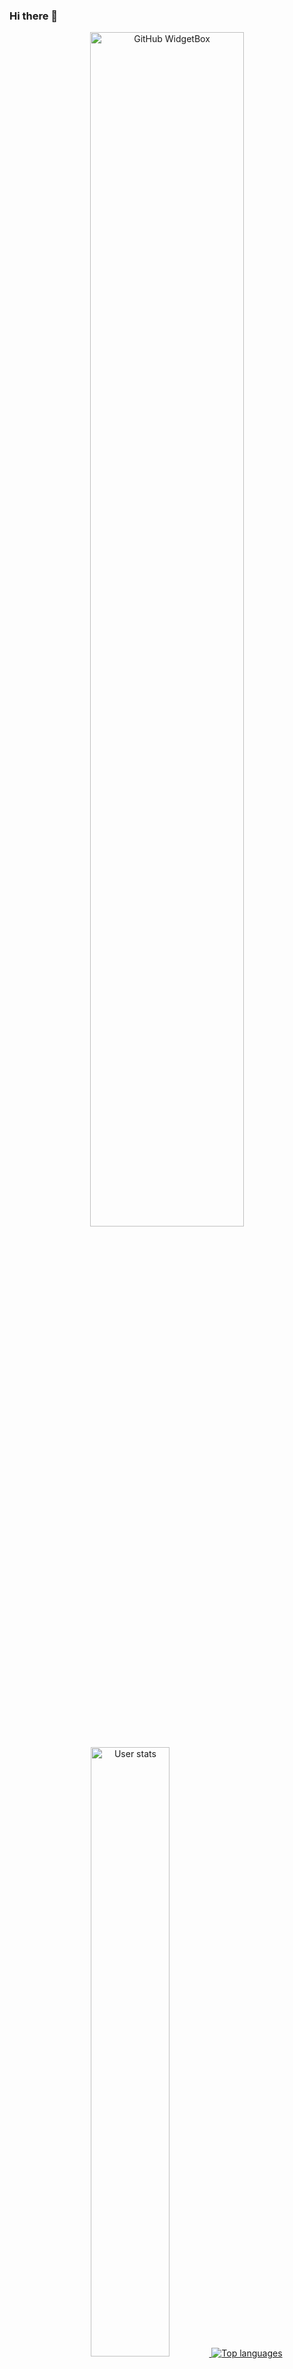 ### Hi there 👋
<p align="center">
    <a href="https://github.com/Jurredr/github-widgetbox">
        <img width="70%" height="70%"
            src="https://github-widgetbox.vercel.app/api/profile?username=zzwtsy&data=followers,repositories,stars,commits"
            alt="GitHub WidgetBox" />
    </a>
</p>
<p align="center">
    <a href="https://github.com/anuraghazra/github-readme-stats">
        <img width="50%"
            src="https://github-readme-stats.vercel.app/api?username=zzwtsy&count_private=true&show_icons=true&theme=tokyonight"
            alt="User stats" />
        <img src="https://github-readme-stats.vercel.app/api/top-langs/?username=zzwtsy&layout=compact&theme=tokyonight"
            alt="Top languages" />
        <a>
</p>
<p align="center">
    <img width="92%" src="https://activity-graph.herokuapp.com/graph?username=zzwtsy&theme=xcode" align="center"
        alt="Github Activity" />
</p>
